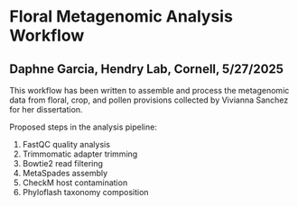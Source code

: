 
# Floral Metagenomic Analysis Workflow

## Daphne Garcia, Hendry Lab, Cornell, 5/27/2025

This workflow has been written to assemble and process the metagenomic data from floral, crop, and pollen provisions collected by Vivianna Sanchez for her dissertation. 

Proposed steps in the analysis pipeline: 
1.  FastQC quality analysis
2.  Trimmomatic adapter trimming
3.  Bowtie2 read filtering
4.  MetaSpades assembly
5.  CheckM host contamination
6.  Phyloflash taxonomy composition